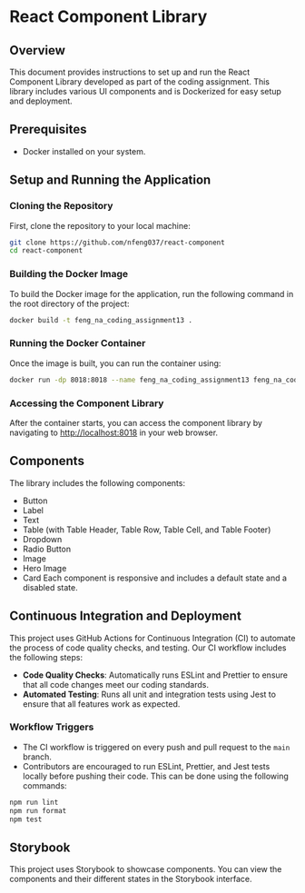 # React Component Library

## Overview

This document provides instructions to set up and run the React Component Library developed as part of the coding assignment. This library includes various UI components and is Dockerized for easy setup and deployment.

## Prerequisites

- Docker installed on your system.

## Setup and Running the Application

### Cloning the Repository

First, clone the repository to your local machine:

```bash
git clone https://github.com/nfeng037/react-component
cd react-component
```

### Building the Docker Image

To build the Docker image for the application, run the following command in the root directory of the project:

```bash
docker build -t feng_na_coding_assignment13 .
```

### Running the Docker Container

Once the image is built, you can run the container using:

```bash
docker run -dp 8018:8018 --name feng_na_coding_assignment13 feng_na_coding_assignment13

```

### Accessing the Component Library

After the container starts, you can access the component library by navigating to [http://localhost:8018](http://localhost:8018)
in your web browser.

## Components

The library includes the following components:

- Button
- Label
- Text
- Table (with Table Header, Table Row, Table Cell, and Table Footer)
- Dropdown
- Radio Button
- Image
- Hero Image
- Card
  Each component is responsive and includes a default state and a disabled state.

## Continuous Integration and Deployment

This project uses GitHub Actions for Continuous Integration (CI) to automate the process of code quality checks, and testing. Our CI workflow includes the following steps:

- **Code Quality Checks**: Automatically runs ESLint and Prettier to ensure that all code changes meet our coding standards.
- **Automated Testing**: Runs all unit and integration tests using Jest to ensure that all features work as expected.


### Workflow Triggers

- The CI workflow is triggered on every push and pull request to the `main` branch.
- Contributors are encouraged to run ESLint, Prettier, and Jest tests locally before pushing their code. This can be done using the following commands:

```bash
npm run lint
npm run format
npm test
```

## Storybook

This project uses Storybook to showcase components. You can view the components and their different states in the Storybook interface.
